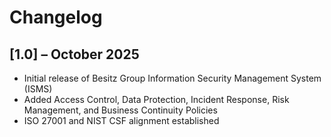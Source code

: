 # Changelog

## [1.0] – October 2025
- Initial release of Besitz Group Information Security Management System (ISMS)
- Added Access Control, Data Protection, Incident Response, Risk Management, and Business Continuity Policies
- ISO 27001 and NIST CSF alignment established
